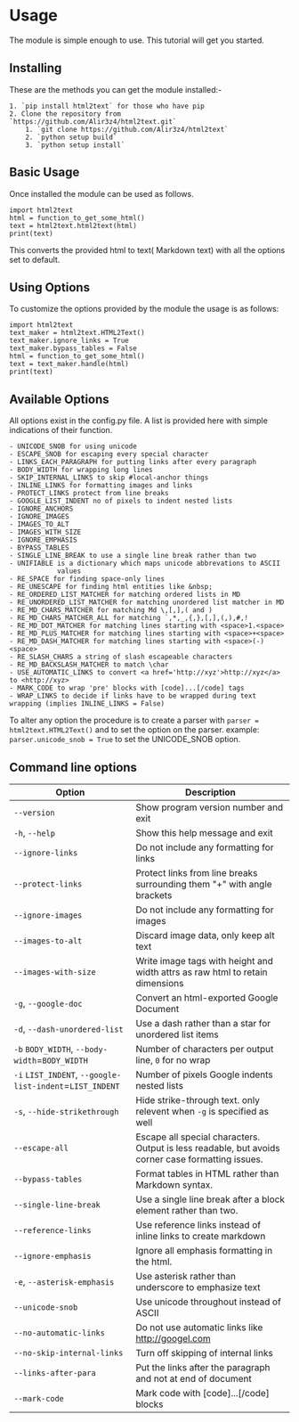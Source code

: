 Usage
=====

The module is simple enough to use. This tutorial will get you started.

Installing
----------

These are the methods you can get the module installed:-

    1. `pip install html2text` for those who have pip
    2. Clone the repository from `https://github.com/Alir3z4/html2text.git`
        1. `git clone https://github.com/Alir3z4/html2text`
        2. `python setup build`
        3. `python setup install`


Basic Usage
-----------

Once installed the module can be used as follows.

    import html2text
    html = function_to_get_some_html()
    text = html2text.html2text(html)
    print(text)

This converts the provided html to text( Markdown text) with all the
options set to default.

Using Options
--------------

To customize the options provided by the module the usage is as follows:

    import html2text
    text_maker = html2text.HTML2Text()
    text_maker.ignore_links = True
    text_maker.bypass_tables = False
    html = function_to_get_some_html()
    text = text_maker.handle(html)
    print(text)


Available Options
-----------------

All options exist in the config.py file. A list is provided here with
simple indications of their function.


    - UNICODE_SNOB for using unicode
    - ESCAPE_SNOB for escaping every special character
    - LINKS_EACH_PARAGRAPH for putting links after every paragraph
    - BODY_WIDTH for wrapping long lines
    - SKIP_INTERNAL_LINKS to skip #local-anchor things
    - INLINE_LINKS for formatting images and links
    - PROTECT_LINKS protect from line breaks
    - GOOGLE_LIST_INDENT no of pixels to indent nested lists
    - IGNORE_ANCHORS
    - IGNORE_IMAGES
    - IMAGES_TO_ALT
    - IMAGES_WITH_SIZE
    - IGNORE_EMPHASIS
    - BYPASS_TABLES
    - SINGLE_LINE_BREAK to use a single line break rather than two
    - UNIFIABLE is a dictionary which maps unicode abbrevations to ASCII
                values
    - RE_SPACE for finding space-only lines
    - RE_UNESCAPE for finding html entities like &nbsp;
    - RE_ORDERED_LIST_MATCHER for matching ordered lists in MD
    - RE_UNORDERED_LIST_MATCHER for matching unordered list matcher in MD
    - RE_MD_CHARS_MATCHER for matching Md \,[,],( and )
    - RE_MD_CHARS_MATCHER_ALL for matching `,*,_,{,},[,],(,),#,!
    - RE_MD_DOT_MATCHER for matching lines starting with <space>1.<space>
    - RE_MD_PLUS_MATCHER for matching lines starting with <space>+<space>
    - RE_MD_DASH_MATCHER for matching lines starting with <space>(-)<space>
    - RE_SLASH_CHARS a string of slash escapeable characters
    - RE_MD_BACKSLASH_MATCHER to match \char
    - USE_AUTOMATIC_LINKS to convert <a href='http://xyz'>http://xyz</a> to <http://xyz>
    - MARK_CODE to wrap 'pre' blocks with [code]...[/code] tags
    - WRAP_LINKS to decide if links have to be wrapped during text wrapping (implies INLINE_LINKS = False)

To alter any option the procedure is to create a parser with
`parser = html2text.HTML2Text()` and to set the option on the parser.
example: `parser.unicode_snob = True` to set the UNICODE_SNOB option.


Command line options
--------------------


| Option                                                 | Description
|--------------------------------------------------------|---------------------------------------------------
| `--version`                                            | Show program version number and exit
| `-h`, `--help`                                         | Show this help message and exit
| `--ignore-links`                                       | Do not include any formatting for links
|`--protect-links`                                       | Protect links from line breaks surrounding them "+" with angle brackets
|`--ignore-images`                                       | Do not include any formatting for images
|`--images-to-alt`                                       | Discard image data, only keep alt text
|`--images-with-size`                                    | Write image tags with height and width attrs as raw html to retain dimensions
|`-g`, `--google-doc`                                    | Convert an html-exported Google Document
|`-d`, `--dash-unordered-list`                           | Use a dash rather than a star for unordered list items
|`-b` `BODY_WIDTH`, `--body-width`=`BODY_WIDTH`          | Number of characters per output line, `0` for no wrap
|`-i` `LIST_INDENT`, `--google-list-indent`=`LIST_INDENT`| Number of pixels Google indents nested lists
|`-s`, `--hide-strikethrough`                            | Hide strike-through text. only relevent when `-g` is specified as well
|`--escape-all`                                          | Escape all special characters.  Output is less readable, but avoids corner case formatting issues.
| `--bypass-tables`                                      | Format tables in HTML rather than Markdown syntax.
| `--single-line-break`                                  | Use a single line break after a block element rather than two.
| `--reference-links`                                    | Use reference links instead of inline links to create markdown
| `--ignore-emphasis`                                    | Ignore all emphasis formatting in the html.
| `-e`, `--asterisk-emphasis`                            | Use asterisk rather than underscore to emphasize text
| `--unicode-snob`                                       | Use unicode throughout instead of ASCII
| `--no-automatic-links`                                 | Do not use automatic links like <http://googel.com>
| `--no-skip-internal-links`                             | Turn off skipping of internal links
| `--links-after-para`                                   | Put the links after the paragraph and not at end of document
| `--mark-code`                                          | Mark code with [code]...[/code] blocks
